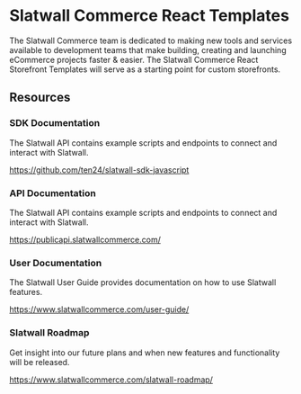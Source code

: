 # Slatwall Commerce React Templates

The Slatwall Commerce team is dedicated to making new tools and services available to development teams that make building, creating and launching eCommerce projects faster & easier. The Slatwall Commerce React Storefront Templates will serve as a starting point for custom storefronts.

## Resources

### SDK Documentation

The Slatwall API contains example scripts and endpoints to connect and interact with Slatwall.

https://github.com/ten24/slatwall-sdk-javascript

### API Documentation

The Slatwall API contains example scripts and endpoints to connect and interact with Slatwall.

https://publicapi.slatwallcommerce.com/

### User Documentation

The Slatwall User Guide provides documentation on how to use Slatwall features.

https://www.slatwallcommerce.com/user-guide/

### Slatwall Roadmap

Get insight into our future plans and when new features and functionality will be released.

https://www.slatwallcommerce.com/slatwall-roadmap/
